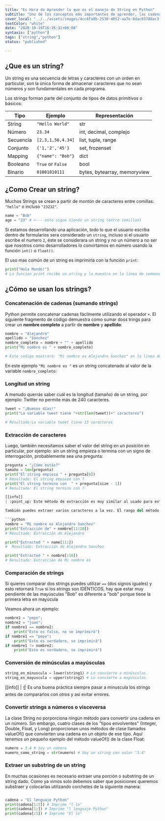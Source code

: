 ```yaml
---
title: "Es Hora de Aprender lo que es el manejo de String en Python"
subtitle: "Uno de los conceptos más importantes de aprender, las cadenas de caracteres o 'strings' son esenciales para manejar texto, construir código dinámico y mucho más!"
cover_local: "../../assets/images/4cc6fa0b-2530-4052-aa7e-8dac03788ac3.png"
textColor: "white"
date: "2020-10-19T16:36:31+00:00"
syntaxis: ["python"]
tags: ["string","python"]
status: "published"

---
```


## ¿Que es un string?

Un string es una secuencia de letras y caracteres con un orden en particular, son la única forma de almacenar caracteres que no sean números y son fundamentales en cada programa.

Los strings forman parte del conjunto de tipos de datos primitivos o básicos:

| Tipo     | Ejemplo           | Representación                 |
| ---       | ---               | ---                           |
| String    | `"Hello World"`   | str                           | caracteres con una secuencia                                           |
| Número    | `23.34`           | int, decimal, complejo        | números                                                                |
| Secuencia | `[2,3,1,56,4.34]` | list, tuple, range            | Lista de valores iterables con índices numéricos para las posiciones   |
| Conjunto  | `{'1,'2','45'}`   | set, frozenset                | Similar a una secuencia pero desordenada y con elementos duplicados    |
| Mapping   | `{"name": "Bob"}` | dict                          | Similar a una secuencia pero los índices son caracteres en vez de números incrementales |
| Booleano  | `True` or `False` | bool                          | Solo True o False |
| Binario  | `01001010111`     | bytes, bytearray, memoryview  | Ideal operaciones simples       |

## ¿Como Crear un string?

Muchos Strings se crean a partir de montón de caracteres entre comillas: `"hello"` o incluso `"23232"`. 

```python
name = "Bob"
age = "23" # <--- esto sigue siendo un string (entre comillas)
```


Si estamos desarrollando una aplicación, todo lo que el usuario escríba dentro de formularios sera considerado un `string`, incluso si el usuario escribe el numero `2`, éste se considerara un string y no un número a no ser que nosotros como desarrolladores lo convirtamos en número usando la función `int()`  o `float()`.


El uso mas común de un string es imprimirla con la función `print`:

```python
print("Hola Mundo!")
# La funcion print recibe un string y la muestra en la linea de commandos / terminal del computador.
 ```

## ¿Cómo se usan los strings?

### Concatenación de cadenas (sumando strings)

Python permite concatenar cadenas fácilmente utilizando el operador `+`. El siguiente fragmento de código demuestra como sumar doss trings para crear un **nombre completo** a partir de **nombre** y **apellido**:

```python
nombre = "Alejandro"
apellido = "Sanchez"
nombre_completo = nombre + "" + apellido
print("Mi nombre es " + nombre_completo)

# Este codigo mostrará: "Mi nombre es Alejandro Sanchez" en la linea de comandos
 ```

En este ejemplo `"Mi nombre es "` es un string concatenado al valor de la variable `nombre_completo`:

### Longitud un string

A menudo querrás saber cuál es la longitud (tamaño) de un string, por ejemplo: Twitter no permite más de 240 caracteres.

```python
tweet = "¡Buenos días!"
print("La variable tweet tiene "+str(len(tweet))+" caracteres")

# Resultado:La variable tweet tiene 13 caracteres
```

### Extracción de caracteres

Luego, también necesitamos saber el valor del string en un posición en particular, por ejemplo: sin un string empieza o termina con un signo de interrogación, probablemente sea una pregunta: 

```python
pregunta = "¿Cómo estás?"
tamaño = len(pregunta)
print("El string empieza " + pregunta[0])
# Resultado: El string empieza con ? 
print("El string termina con  " + pregunta[size - 1])
# Resultado: El string termina con ? 

[[info]]
| :point_up: Este método de extracción es muy similar al usado para extraer un elemento ubicado enu na posición en pqrticular en una lista de Python.

También puedes extraer varios caracteres a la vez. El rango del método comienza con el índice del primer caracter que vas a extraer y termina con el índice DESPUÉS del último carater que vas a extraer:

```python
nombre = "Mi nombre es Alejandro Sanchez"
print("Extracción de" + nombre[11:20])
# Resultado: Extracción de Alejandro

print("Extracted " + name[11:])
#  Resultado: Extracción de Alejandro Sanchez

print("Extracted " + nombre[:10])
# Resultado: Extracción de Mi nombre es
```

### Comparación de strings

Si quieres comparar dos strings puedes utilizar `==` (dos signos iguales) y esto retornará `True` si los strings son IDÉNTICOS, hay que estar muy pendiente de las mayúsculas "Bob" es diferente a "bob" porque tiene la primera letra en mayúcula

Veamos ahora un ejemplo:

```python
nombre1 = "pepe";
nombre2 = "juan";
if nombre1 == nombre2:
    print("Esto es falso, no se imprimirá")
if nombre1 == "pepe":
    print("Esto es verdadero, se imprimirá")
if nombre1 != nombre2:
    print("Esto es verdadero, se imprimirá")
```

### Conversión de minúsculas a mayúsculas

```python
string_en_minuscula = lower(string1) # Lo convierte a minúsculas.
string_en_mayuscula = upper(string2) # Lo convierte a mayúsculas.
```

[[info]]
| :point_up: Es una buena práctica siempre pasar a minuscula los strings antes de compararlos con otros y así evitar errores.

### Convertir strings a números o visceversa

La clase String no porporciona ningún método para convertir una cadena en un número. Sin embargo, cuatro clases de los "tipos envolventes" (Integer, Double, Float, y Long) proporcionan unos métodos de clase llamados valueOf() que convierten una cadena en un objeto de ese tipo. Aquí tenemos un pequeño ejemplo del método valueOf() de la clase Float:


```python
numero = 3.4 # Soy un número
numero_como_string = str(numero) # Soy un string con valor "3.4"
```


### Extraer un substring de un string

En muchas ocasiones es necesario extraer una porción o substring de un string dado. Como ya vimos solo debemos saber que posiciones queremos substraer y colocarlas utilizando corchetes de la siguiente manera:

```python

cadena = "El lenguaje Python"
print(cadena[1:5]) # Imprime "l le"
print(cadena[1:]) # Imprime "l lenguaje Python"
print(cadena[:5]) # Imprime "El le"

```
